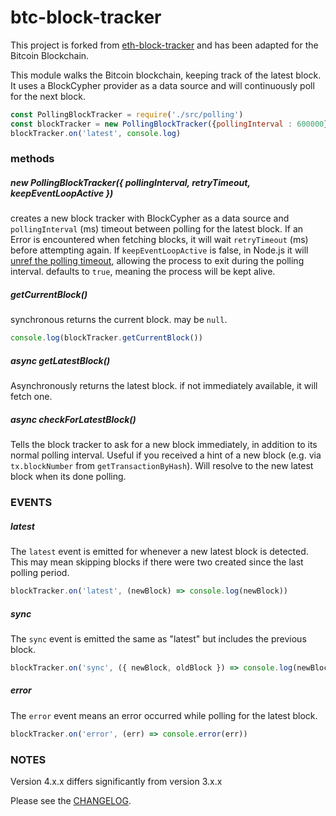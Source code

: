 
# btc-block-tracker

This project is forked from [eth-block-tracker](https://github.com/MetaMask/eth-block-tracker) and has been adapted for the Bitcoin Blockchain.

This module walks the Bitcoin blockchain, keeping track of the latest block.
It uses a BlockCypher provider as a data source and will continuously poll for the next block.

```js
const PollingBlockTracker = require('./src/polling')
const blockTracker = new PollingBlockTracker({pollingInterval : 600000})
blockTracker.on('latest', console.log)
```

### methods

##### new PollingBlockTracker({ pollingInterval, retryTimeout, keepEventLoopActive })

creates a new block tracker with BlockCypher as a data source and
`pollingInterval` (ms) timeout between polling for the latest block.
If an Error is encountered when fetching blocks, it will wait `retryTimeout` (ms) before attempting again.
If `keepEventLoopActive` is false, in Node.js it will [unref the polling timeout](https://nodejs.org/api/timers.html#timers_timeout_unref), allowing the process to exit during the polling interval. defaults to `true`, meaning the process will be kept alive.

##### getCurrentBlock()

synchronous returns the current block. may be `null`.

```js
console.log(blockTracker.getCurrentBlock())
```

##### async getLatestBlock()

Asynchronously returns the latest block.
if not immediately available, it will fetch one.

##### async checkForLatestBlock()

Tells the block tracker to ask for a new block immediately, in addition to its normal polling interval.
Useful if you received a hint of a new block (e.g. via `tx.blockNumber` from `getTransactionByHash`).
Will resolve to the new latest block when its done polling.

### EVENTS

##### latest

The `latest` event is emitted for whenever a new latest block is detected.
This may mean skipping blocks if there were two created since the last polling period.

```js
blockTracker.on('latest', (newBlock) => console.log(newBlock))
```

##### sync

The `sync` event is emitted the same as "latest" but includes the previous block.

```js
blockTracker.on('sync', ({ newBlock, oldBlock }) => console.log(newBlock, oldBlock))
```

##### error

The `error` event means an error occurred while polling for the latest block.

```js
blockTracker.on('error', (err) => console.error(err))
```

### NOTES

Version 4.x.x differs significantly from version 3.x.x

Please see the [CHANGELOG](./CHANGELOG.md).
